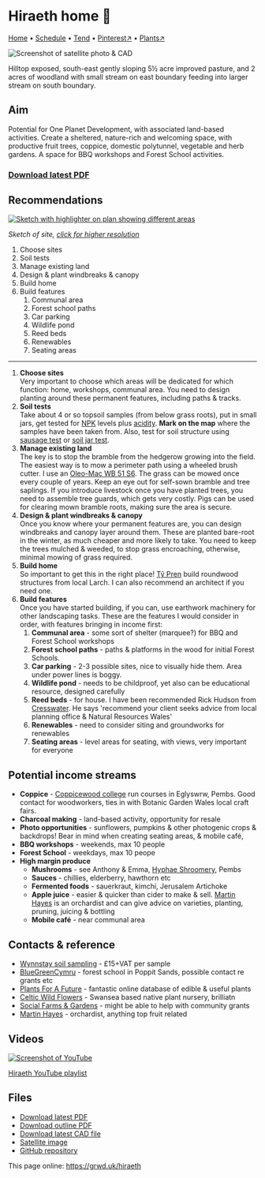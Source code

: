 # Hiraeth home 🏡

[Home](https://grwd.uk/hiraeth/) • [Schedule](https://grwd.uk/hiraeth/schedule) • [Tend](https://grwd.uk/hiraeth/tend) • [Pinterest↗](https://pinterest.co.uk/NatureWorksGarden/hiraeth) • [Plants↗](https://bit.ly/hiraeth-plants)

![Screenshot of satellite photo & CAD](https://res.cloudinary.com/growdigital/image/upload/w_320/v1675855690/hiraeth/cad-preview.jpg)

Hilltop exposed, south-east gently sloping 5½ acre improved pasture, and 2 acres of woodland with small stream on east boundary feeding into larger stream on south boundary.

## Aim

Potential for One Planet Development, with associated land-based activities. Create a sheltered, nature-rich and welcoming space, with productive fruit trees, coppice, domestic polytunnel, vegetable and herb gardens. A space for BBQ workshops and Forest School activities.

### [Download latest PDF](https://github.com/growdigital/hiraeth/raw/main/hiraeth.pdf)

## Recommendations

[![Sketch with highlighter on plan showing different areas](https://res.cloudinary.com/growdigital/image/upload/w_480/v1675864202/hiraeth/area-sketch-230208.jpg)](https://res.cloudinary.com/growdigital/image/upload/v1675864202/hiraeth/area-sketch-230208.jpg)

_Sketch of site, [click for higher resolution](https://res.cloudinary.com/growdigital/image/upload/v1675864202/hiraeth/area-sketch-230208.jpg)_

1. Choose sites
2. Soil tests
3. Manage existing land
4. Design & plant windbreaks & canopy
5. Build home
6. Build features
    1. Communal area
    2. Forest school paths
    3. Car parking
    4. Wildlife pond
    5. Reed beds
    6. Renewables
    7. Seating areas

---

1. **Choose sites**<br>Very important to choose which areas will be dedicated for which function: home, workshops, communal area. You need to design planting around these permanent features, including paths & tracks.
2. **Soil tests**<br>Take about 4 or so topsoil samples (from below grass roots), put in small jars, get tested for [NPK](https://en.wikipedia.org/wiki/Labeling_of_fertilizer) levels plus [acidity](). **Mark on the map** where the samples have been taken from. Also, test for soil structure using [sausage test](https://www.farmersweekly.co.za/farming-basics/how-to-crop/how-to-do-a-soil-test/) or [soil jar test](https://hgic.clemson.edu/factsheet/soil-texture-analysis-the-jar-test/). 
3. **Manage existing land**<br>The key is to stop the bramble from the hedgerow growing into the field. The easiest way is to mow a perimeter path using a wheeled brush cutter. I use an [Oleo-Mac WB 51 S6](https://www.thegreenreaper.co.uk/oleo-mac-deb-518-wheeled-brush-mower). The grass can be mowed once every couple of years. Keep an eye out for self-sown bramble and tree saplings. If you introduce livestock once you have planted trees, you need to assemble tree guards, which gets very costly. Pigs can be used for clearing mown bramble roots, making sure the area is secure.
4. **Design & plant windbreaks & canopy**<br>Once you know where your permanent features are, you can design windbreaks and canopy layer around them. These are planted bare-root in the winter, as much cheaper and more likely to take. You need to keep the trees mulched & weeded, to stop grass encroaching, otherwise, minimal mowing of grass required.
5. **Build home**<br>So important to get this in the right place! [Tŷ Pren](https://typren.co.uk/) build roundwood structures from local Larch. I can also recommend an architect if you need one.
6. **Build features**<br>Once you have started building, if you can, use earthwork machinery for other landscaping tasks. These are the features I would consider in order, with features bringing in income first:
    1. **Communal area** - some sort of shelter (marquee?) for BBQ and Forest School workshops
    2. **Forest school paths** - paths & platforms in the wood for initial Forest Schools.
    3. **Car parking** - 2-3 possible sites, nice to visually hide them. Area under power lines is boggy.
    4. **Wildlife pond** - needs to be childproof, yet also can be educational resource, designed carefully
    5. **Reed beds** - for house. I have been recommended Rick Hudson from [Cresswater](https://www.cresswater.co.uk). He says 'recommend your client seeks advice from local planning office & Natural Resources Wales'
    6. **Renewables** - need to consider siting and groundworks for renewables
    7. **Seating areas** - level areas for seating, with views, very important for everyone

## Potential income streams

* **Coppice** - [Coppicewood college](https://coppicewoodcollege.co.uk/) run courses in Eglyswrw, Pembs. Good contact for woodworkers, ties in with Botanic Garden Wales local craft fairs.
* **Charcoal making** - land-based activity, opportunity for resale
* **Photo opportunities** - sunflowers, pumpkins & other photogenic crops & backdrops! Bear in mind when creating seating areas, & mobile café,
* **BBQ workshops** - weekends, max 10 people
* **Forest School** - weekdays, max 10 peope
* **High margin produce**
  * **Mushrooms** - see Anthony & Emma, [Hyphae Shroomery](https://www.facebook.com/hyphaemushrooms/), Pembs 
  * **Sauces** - chillies, elderberry, hawthorn etc
  * **Fermented foods** - sauerkraut, kimchi, Jerusalem Artichoke
  * **Apple juice** - easier & quicker than cider to make & sell. [Martin Hayes](https://www.theapplemancan.uk/) is an orchardist and can give advice on varieties, planting, pruning, juicing & bottling
  * **Mobile café** - near communal area

## Contacts & reference

* [Wynnstay soil sampling](https://www.wynnstay.co.uk/soil-sampling) - £15+VAT per sample
* [BlueGreenCymru](https://www.bluegreencymru.com/) - forest school in Poppit Sands, possible contact re grants etc
* [Plants For A Future](https://pfaf.org) - fantastic online database of edible & useful plants
* [Celtic Wild Flowers](https://celticwildflowers.co.uk/) - Swansea based native plant nursery, brilliatn
* [Social Farms & Gardens](https://www.farmgarden.org.uk/) - might be able to help with community grants 
* [Martin Hayes](https://www.theapplemancan.uk/) - orchardist, anything top fruit related

## Videos

[![Screenshot of YouTube](https://res.cloudinary.com/growdigital/image/upload/w_320/v1675854995/hiraeth/hiraeth-video-screen.jpg)](https://bit.ly/hiraeth-playlist)

[Hiraeth YouTube playlist](https://bit.ly/hiraeth-playlist)

## Files

* [Download latest PDF](https://github.com/growdigital/hiraeth/raw/main/hiraeth.pdf)
* [Download outline PDF](https://github.com/growdigital/hiraeth/raw/main/hiraeth-landreg.pdf)
* [Download latest CAD file](https://downgit.github.io/#/home?url=https://github.com/growdigital/hiraeth/blob/main/hiraeth.dxf)
* [Satellite image](https://github.com/growdigital/hiraeth/raw/main/satellite.jpg)
* [GitHub repository](https://github.com/growdigital/hiraeth)

This page online: <https://grwd.uk/hiraeth>
